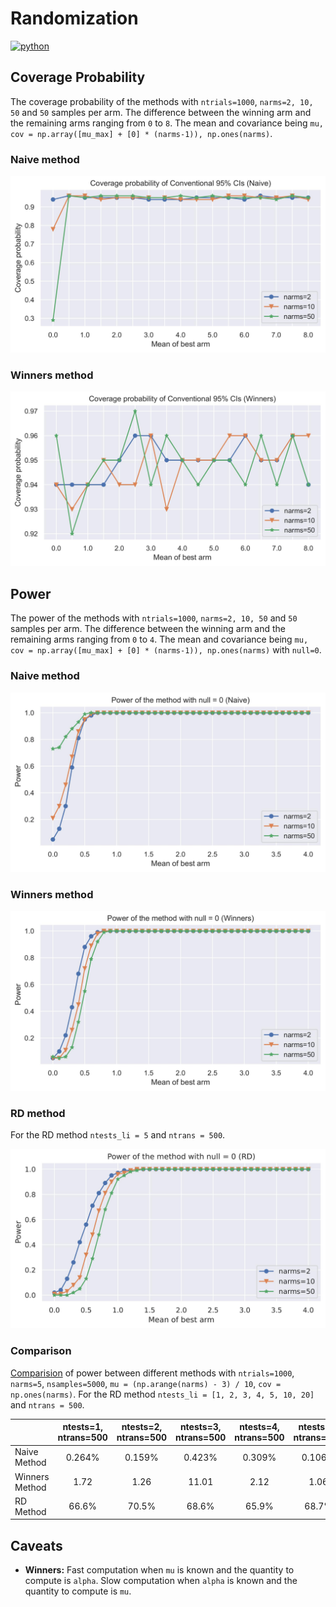 # Randomization
<p>
    <a href="https://www.python.org/">
    <img src="https://img.shields.io/badge/python-v3-brightgreen.svg" alt="python"></a> &nbsp;
</p>

## Coverage Probability
The coverage probability of the methods with `ntrials=1000`, `narms=2, 10, 50` and `50` samples per arm. The difference between the winning arm and the remaining arms ranging from `0` to `8`. The mean and covariance being `mu, cov = np.array([mu_max] + [0] * (narms-1)), np.ones(narms)`.

### Naive method
![alt text](./__resources__/naive_coverage.jpg?raw=true "Title")

### Winners method
![alt text](./__resources__/winners_coverage.jpg?raw=true "Title")


## Power
The power of the methods with `ntrials=1000`, `narms=2, 10, 50` and `50` samples per arm. The difference between the winning arm and the remaining arms ranging from `0` to `4`. The mean and covariance being `mu, cov = np.array([mu_max] + [0] * (narms-1)), np.ones(narms)` with `null=0`. 

### Naive method
![alt text](./__resources__/naive_power.jpg?raw=true "Title")

### Winners method
![alt text](./__resources__/winners_power.jpg?raw=true "Title")

### RD method
For the RD method `ntests_li = 5` and `ntrans = 500`.

![alt text](./__resources__/rd_power.jpg?raw=true "Title")

### Comparison
<a href="./__results__/simulation" target="_blank">Comparision</a> of power between different methods with `ntrials=1000`, `narms=5`, `nsamples=5000`, `mu = (np.arange(narms) - 3) / 10`, `cov = np.ones(narms)`. For the RD method `ntests_li = [1, 2, 3, 4, 5, 10, 20]` and `ntrans = 500`.

|                | ntests=1, ntrans=500 | ntests=2, ntrans=500 | ntests=3, ntrans=500 | ntests=4, ntrans=500 | ntests=5, ntrans=500 | ntests=10, ntrans=500 | ntests=20, ntrans=500 |
|----------------|:--------------------:|:--------------------:|:--------------------:|:--------------------:|:--------------------:|:---------------------:|:---------------------:|
| Naive Method   |        0.264%        |        0.159%        |        0.423%        |        0.309%        |        0.106%        |        0.416%         |        -0.001%        |
| Winners Method |         1.72         |         1.26         |        11.01         |         2.12         |         1.06         |         8.68          |         0.07          |
| RD Method      |        66.6%         |        70.5%         |        68.6%         |        65.9%         |        68.7%         |         67.3%         |           /           |

## Caveats
- **Winners:** Fast computation when `mu` is known and the quantity to compute is `alpha`. Slow computation when `alpha` is known and the quantity to compute is `mu`.

